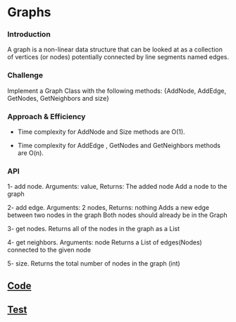 # Graphs
### Introduction
A graph is a non-linear data structure that can be looked at as a collection of vertices (or nodes) potentially connected by line segments named edges.

### Challenge
Implement a Graph Class with the following methods: {AddNode, AddEdge, GetNodes, GetNeighbors and size}

### Approach & Efficiency
* Time complexity for AddNode and Size methods are O(1).

* Time complexity for AddEdge , GetNodes and GetNeighbors methods are O(n).

### API
1- add node.
Arguments: value, Returns: The added node
Add a node to the graph

2- add edge.
Arguments: 2 nodes, Returns: nothing
Adds a new edge between two nodes in the graph
Both nodes should already be in the Graph

3- get nodes.
Returns all of the nodes in the graph as a List

4- get neighbors.
Arguments: node
Returns a List of edges(Nodes) connected to the given node

5- size.
Returns the total number of nodes in the graph (int)

## [Code]()
## [Test]()